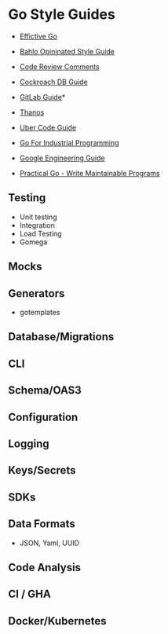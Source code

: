 # Go Style Guides

* [Effictive Go](https://go.dev/doc/effective_go)
* [Bahlo Opininated Style Guide](https://https://github.com/bahlo/go-styleguide)
* [Code Review Comments](https://github.com/golang/go/wiki/CodeReviewComments)
* [Cockroach DB Guide](https://wiki.crdb.io/wiki/spaces/CRDB/pages/181371303/Go+Golang+coding+guidelines)
* [GitLab Guide](https://docs.gitlab.com/ee/development/go_guide/)*
* [Thanos](https://thanos.io/tip/contributing/coding-style-guide.md/)
* [Uber Code Guide](https://github.com/uber-go/guide/blob/master/style.md)

* [Go For Industrial Programming](https://peter.bourgon.org/go-for-industrial-programming/)
* [Google Engineering Guide](https://google.github.io/eng-practices/)
* [Practical Go - Write Maintainable Programs](https://dave.cheney.net/practical-go/presentations/qcon-china.html)

## Testing
* Unit testing 
* Integration
* Load Testing 
* Gomega 

## Mocks

## Generators 
* gotemplates

## Database/Migrations

## CLI

## Schema/OAS3 

## Configuration

## Logging 

## Keys/Secrets

## SDKs 

## Data Formats
* JSON, Yaml, UUID  

## Code Analysis

## CI / GHA 

## Docker/Kubernetes